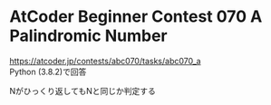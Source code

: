 # AtCoder Beginner Contest 070 A Palindromic Number  
https://atcoder.jp/contests/abc070/tasks/abc070_a  
Python (3.8.2)で回答  

Nがひっくり返してもNと同じか判定する
